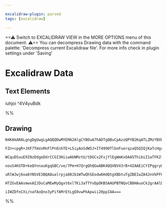 ```yaml
---

excalidraw-plugin: parsed
tags: [excalidraw]

---
```

==⚠  Switch to EXCALIDRAW VIEW in the MORE OPTIONS menu of this document. ⚠== You can decompress Drawing data with the command palette: 'Decompress current Excalidraw file'. For more info check in plugin settings under 'Saving'


# Excalidraw Data

## Text Elements
iuhjoi ^4V4yuBdk

%%
## Drawing
```compressed-json
N4KAkARALgngDgUwgLgAQQQDwMYEMA2AlgCYBOuA7hADTgQBuCpAzoQPYB2KqATLZMzYBXUtiRoIACyhQ4zZAHoFAc0JRJQgEYA6bGwC2CgF7N6hbEcK4OCtptbErHALRY8RMpWdx8Q1TdIEfARcZgRmBShcZQUebQBGAGZtAAYaOiCEfQQOKGZuAG1wMFAwMogSbggAFgA1apghACFiAGt0sshYRCqoLCgO8sxuZ3jquPiAdmrJngAORIBORIBW

FZn+cpgR+JXF7TmVxMnFlPnEnhTE+L5iyAoSdW5J+IT499OTlbnFuerqzaQSQIQjKaTcHgrQEQazKYLcFLQ5hQUhsVoIADCbHwbFIVQAxPEEESiYNIJpcNhWspUUIOMQsTi8RIUdZmHBcIFcmSIAAzQj4fAAZVg8Ikgg8PORqPRAHVHpIIUiUWiECKYGL0BLKtDaWCOOF8mh4tC2BzsGptsaUoi7hAacI4ABJYhG1AFAC60N55GyLu4HCEguhhHp

WCquDSuuE9INzDdgeDdrCCGI3HiiwAbNMztU/tDGCx2FxjYlEgWmKxOAA5ThibiZ1aTFKZ+JzOYh5gAEUyfTTaF5BDC0M0MeIAFFgtlcm7PdChHBiLg++nJisM3tTtnqotoUQOO00In8Hu2FTU9xB/hh3a+pgBhJCEJJAArNiEHnkCgAFX6VSfr7vjyvKcFAQqEEY4i8LanR8qBABiuD6AKVqoFCt79AAgkQyglugwS8gMFakFA5gENhoJ4dAZo8

nouS4KGTD+keQYnnauKgqGBC/ve/7Pm+H7QrgQhQGwABK4QQVBV43rB+4IAAEiCYIPqgryQsUAC+4BenQuBwHAIrLlBpRdMC2RVDh4KbAwhAIBQTSUtStL0oyuIErynleYMEDYCIXJQE6fT6CKMqYti7kSISxIxT5fmkAFQVZI5VIOnSDIRcy6Cshw7KcjkRHFL5/kFUl+jwQKwqilBEDammNnxYlwWhaq8rEE8aC3OUjWlc1Krouqmq1diOpFT1

uRlWJwj6oa6YNSVE3BQA8ualrpja80Jb1WTwQhSEodw6HdQtgXBbtuTgZBEIwZA42nVkPFQBRuGWQghFxSdZVGSRmEJWwFDArg/aoMem1NVk470r9qIAyEwMwn9VBg9t+jQ/937wDVLn1UVzDYKigoABrpss2jVGs0yLOuUxtmuNl4wT+AAJoQhmCQ8DwXzxCkO5zDzkw2UYbAGNwpmQPQBBCFBPBacji1ZFN6Vxm6EDYz5NIkJd0s3fapCa30cC

HTZGvEAAsmwxAIJDuCaMEwMyQgxt6xlTKi3aTTYvDpDKBSAAUPBTNQvCB8HAuoCk2grAAlDyEnKEGnJVN7fs8IkiK8GnQep+nEfRxAstjSdLXoitpGcAmrE2T6SEIBJYZ6xwyhu7BOQ23b3AolL0LYEQhtoJ3jt2hwNcd6QXfsSJ8mj1LBflHYL4INgeRCsPcDm5b1u2xeA5DoP5SUqRjDfsL+DN+U3Q1WEwRL8WtFCMiBgYz0LFJnJZ7ovbu/eq

iIWZDfnCXi/nafAoQno3yPifAMrEtLgE0vwPkApwii20ppIAA===
```
%%